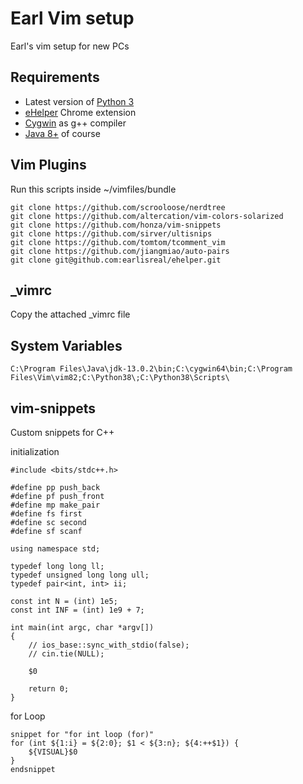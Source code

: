 # Earl Vim setup


Earl's vim setup for new PCs


## Requirements

* Latest version of [Python 3](https://www.python.org/downloads/)
* [eHelper](https://github.com/earlisreal/eHelper-Chrome-Extension) Chrome extension
* [Cygwin](https://www.cygwin.com/) as g++ compiler
* [Java 8+](https://www.oracle.com/java/technologies/javase-jdk13-downloads.html) of course


## Vim Plugins

Run this scripts inside ~/vimfiles/bundle

    git clone https://github.com/scrooloose/nerdtree
    git clone https://github.com/altercation/vim-colors-solarized
    git clone https://github.com/honza/vim-snippets
    git clone https://github.com/sirver/ultisnips
    git clone https://github.com/tomtom/tcomment_vim
    git clone https://github.com/jiangmiao/auto-pairs
    git clone git@github.com:earlisreal/ehelper.git
    
    

## _vimrc

Copy the attached _vimrc file

## System Variables

    C:\Program Files\Java\jdk-13.0.2\bin;C:\cygwin64\bin;C:\Program Files\Vim\vim82;C:\Python38\;C:\Python38\Scripts\

## vim-snippets

Custom snippets for C++

initialization

    #include <bits/stdc++.h>

	#define pp push_back
	#define pf push_front
	#define mp make_pair
	#define fs first
	#define sc second
	#define sf scanf

	using namespace std;

	typedef long long ll;
	typedef unsigned long long ull;
	typedef pair<int, int> ii;

	const int N = (int) 1e5;
	const int INF = (int) 1e9 + 7;

	int main(int argc, char *argv[])
	{
		// ios_base::sync_with_stdio(false);
		// cin.tie(NULL);

		$0

		return 0;
	}

for Loop

    snippet for "for int loop (for)"
	for (int ${1:i} = ${2:0}; $1 < ${3:n}; ${4:++$1}) {
		${VISUAL}$0
	}
	endsnippet


